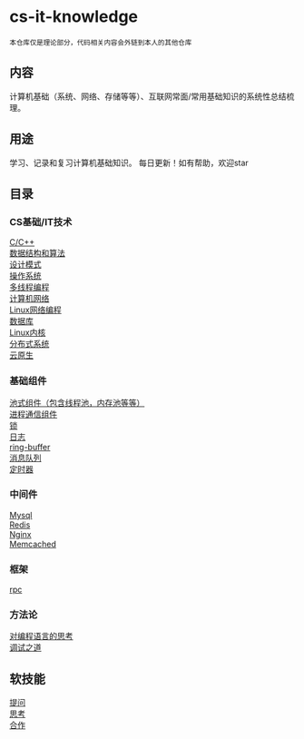 # cs-it-knowledge
    本仓库仅是理论部分，代码相关内容会外链到本人的其他仓库
## 内容
计算机基础（系统、网络、存储等等）、互联网常面/常用基础知识的系统性总结梳理。
## 用途
学习、记录和复习计算机基础知识。 每日更新！如有帮助，欢迎star
## 目录
### CS基础/IT技术
[C/C++](https://github.com/robotkkk/cs-basic-knowledge/tree/main/cpp)<br>
[数据结构和算法](https://github.com/key-gamer/cs-it-knowledge/tree/main/algorithm)<br>
[设计模式](https://github.com/key-gamer/cs-it-knowledge/tree/main/design-pattern)<br>
[操作系统](https://github.com/robotkkk/cs-basic-knowledge/tree/main/os)<br>
[多线程编程](https://github.com/chouring/cs-it-knowledge/tree/main/threads)<br>
[计算机网络](https://github.com/robotkkk/cs-basic-knowledge/tree/main/net)<br>
[Linux网络编程](https://github.com/key-gamer/cs-it-knowledge/tree/main/linux-net-code)<br>
[数据库](https://github.com/robotkkk/cs-basic-knowledge/tree/main/db)<br>
[Linux内核](https://github.com/key-gamer/cs-it-knowledge/tree/main/linux-kernel)<br>
[分布式系统](https://github.com/key-gamer/cs-it-knowledge/tree/main/distributed-system)<br>
[云原生](https://github.com/key-gamer/cs-it-knowledge/tree/main/cloud-native)<br>

### 基础组件
[池式组件（包含线程池，内存池等等）](https://github.com/key-gamer/cs-it-knowledge/tree/main/pools)<br>
[进程通信组件](https://github.com/key-gamer/cs-it-knowledge/tree/main/ipc)<br>
[锁](https://github.com/chouring/cs-it-knowledge/tree/main/lock)<br>
[日志](https://github.com/key-gamer/cs-it-knowledge/tree/main/log)<br>
[ring-buffer]()<br>
[消息队列](https://github.com/key-gamer/cs-it-knowledge/tree/main/mq)<br>
[定时器](https://github.com/key-gamer/cs-it-knowledge/tree/main/timer)<br>


### 中间件
[Mysql](https://github.com/key-gamer/cs-it-knowledge/tree/main/mysql)<br>
[Redis](https://github.com/key-gamer/cs-it-knowledge/tree/main/redis)<br>
[Nginx]()<br>
[Memcached]()<br>

### 框架
[rpc](https://github.com/key-gamer/cs-it-knowledge/tree/main/rpc)<br>


### 方法论
[对编程语言的思考](https://github.com/key-gamer/cs-it-knowledge/tree/main/languages)<br>
[调试之道](https://github.com/key-gamer/cs-it-knowledge/tree/main/debug)<br>

## 软技能
[提问](https://github.com/key-gamer/cs-it-knowledge/tree/main/question)<br>
[思考](https://github.com/key-gamer/cs-it-knowledge/tree/main/thinking)<br>
[合作](https://github.com/chouring/cs-it-knowledge/tree/main/cooperate)<br>
